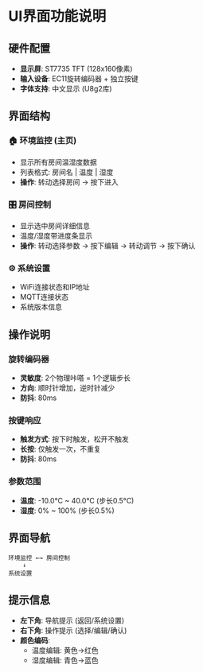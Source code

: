 # UI界面功能说明

## 硬件配置
- **显示屏**: ST7735 TFT (128x160像素)
- **输入设备**: EC11旋转编码器 + 独立按键
- **字体支持**: 中文显示 (U8g2库)

## 界面结构

### 🏠 环境监控 (主页)
- 显示所有房间温湿度数据
- 列表格式: 房间名 | 温度 | 湿度
- **操作**: 转动选择房间 → 按下进入

### 🎛️ 房间控制
- 显示选中房间详细信息
- 温度/湿度带进度条显示
- **操作**: 转动选择参数 → 按下编辑 → 转动调节 → 按下确认

### ⚙️ 系统设置
- WiFi连接状态和IP地址
- MQTT连接状态
- 系统版本信息

## 操作说明

### 旋转编码器
- **灵敏度**: 2个物理咔嗒 = 1个逻辑步长
- **方向**: 顺时针增加，逆时针减少
- **防抖**: 80ms

### 按键响应
- **触发方式**: 按下时触发，松开不触发
- **长按**: 仅触发一次，不重复
- **防抖**: 80ms

### 参数范围
- **温度**: -10.0°C ~ 40.0°C (步长0.5°C)
- **湿度**: 0% ~ 100% (步长0.5%)

## 界面导航
```
环境监控 ←→ 房间控制
    ↓
系统设置
```

## 提示信息
- **左下角**: 导航提示 (返回/系统设置)
- **右下角**: 操作提示 (选择/编辑/确认)
- **颜色编码**: 
  - 温度编辑: 黄色→红色
  - 湿度编辑: 青色→蓝色